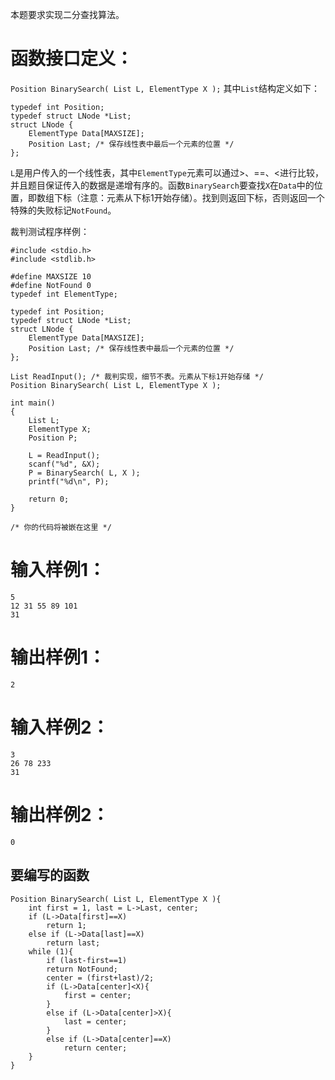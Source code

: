 本题要求实现二分查找算法。
# 函数接口定义：
`Position BinarySearch( List L, ElementType X );`
其中`List`结构定义如下：
```
typedef int Position;
typedef struct LNode *List;
struct LNode {
    ElementType Data[MAXSIZE];
    Position Last; /* 保存线性表中最后一个元素的位置 */
};
```   
`L`是用户传入的一个线性表，其中`ElementType`元素可以通过>、==、<进行比较，并且题目保证传入的数据是递增有序的。函数`BinarySearch`要查找`X`在`Data`中的位置，即数组下标（注意：元素从下标1开始存储）。找到则返回下标，否则返回一个特殊的失败标记`NotFound`。

裁判测试程序样例：
```
#include <stdio.h>
#include <stdlib.h>

#define MAXSIZE 10
#define NotFound 0
typedef int ElementType;

typedef int Position;
typedef struct LNode *List;
struct LNode {
    ElementType Data[MAXSIZE];
    Position Last; /* 保存线性表中最后一个元素的位置 */
};

List ReadInput(); /* 裁判实现，细节不表。元素从下标1开始存储 */
Position BinarySearch( List L, ElementType X );

int main()
{
    List L;
    ElementType X;
    Position P;

    L = ReadInput();
    scanf("%d", &X);
    P = BinarySearch( L, X );
    printf("%d\n", P);

    return 0;
}

/* 你的代码将被嵌在这里 */
```  
# 输入样例1：
```
5
12 31 55 89 101
31
```   
# 输出样例1：
```
2
```
# 输入样例2：
```
3
26 78 233
31
```    
# 输出样例2：
```0```
## 要编写的函数
```
Position BinarySearch( List L, ElementType X ){
    int first = 1, last = L->Last, center;
    if (L->Data[first]==X)
        return 1;
    else if (L->Data[last]==X)
        return last;
    while (1){
        if (last-first==1)
        return NotFound;
        center = (first+last)/2;
        if (L->Data[center]<X){
            first = center;
        }
        else if (L->Data[center]>X){
            last = center;
        }
        else if (L->Data[center]==X)
            return center;
    }
}
```

